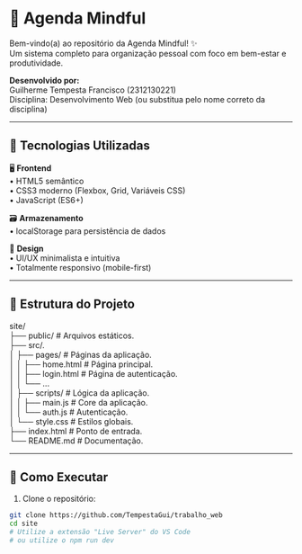 # 📅 Agenda Mindful

Bem-vindo(a) ao repositório da Agenda Mindful! ✨  
Um sistema completo para organização pessoal com foco em bem-estar e produtividade.

**Desenvolvido por:**  
Guilherme Tempesta Francisco (2312130221)  
Disciplina: Desenvolvimento Web (ou substitua pelo nome correto da disciplina)

---

## 🧰 Tecnologias Utilizadas

🖥️ **Frontend**  
• HTML5 semântico  
• CSS3 moderno (Flexbox, Grid, Variáveis CSS)  
• JavaScript (ES6+)  

🗃️ **Armazenamento**  
• localStorage para persistência de dados  

🎨 **Design**  
• UI/UX minimalista e intuitiva  
• Totalmente responsivo (mobile-first)  

---

## 📂 Estrutura do Projeto
site/  
├── public/ # Arquivos estáticos.  
├── src/.  
│ ├── pages/ # Páginas da aplicação.  
│ │ ├── home.html # Página principal.  
│ │ ├── login.html # Página de autenticação.  
│ │ └── ...  
│ ├── scripts/ # Lógica da aplicação.  
│ │ ├── main.js # Core da aplicação.  
│ │ └── auth.js # Autenticação.  
│ └── style.css # Estilos globais.  
├── index.html # Ponto de entrada.  
└── README.md # Documentação.  

---

## 🚀 Como Executar

1. Clone o repositório:
```bash
git clone https://github.com/TempestaGui/trabalho_web
cd site
# Utilize a extensão "Live Server" do VS Code
# ou utilize o npm run dev
